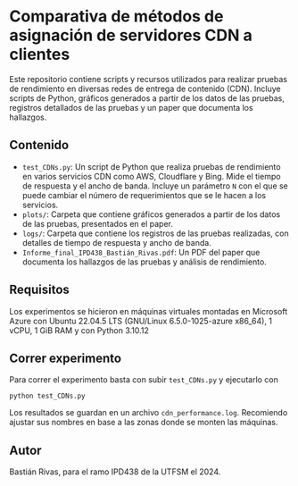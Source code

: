 # Comparativa de métodos de asignación de servidores CDN a clientes

Este repositorio contiene scripts y recursos utilizados para realizar pruebas de rendimiento en diversas redes de entrega de contenido (CDN). Incluye scripts de Python, gráficos generados a partir de los datos de las pruebas, registros detallados de las pruebas y un paper que documenta los hallazgos.

## Contenido

- `test_CDNs.py`: Un script de Python que realiza pruebas de rendimiento en varios servicios CDN como AWS, Cloudflare y Bing. Mide el tiempo de respuesta y el ancho de banda. Incluye un parámetro `N` con el que se puede cambiar el número de requerimientos que se le hacen a los servicios.
- `plots/`: Carpeta que contiene gráficos generados a partir de los datos de las pruebas, presentados en el paper.
- `logs/`: Carpeta que contiene los registros de las pruebas realizadas, con detalles de tiempo de respuesta y ancho de banda.
- `Informe_final_IPD438_Bastián_Rivas.pdf`: Un PDF del paper que documenta los hallazgos de las pruebas y análisis de rendimiento.

## Requisitos
Los experimentos se hicieron en máquinas virtuales montadas en Microsoft Azure con Ubuntu 22.04.5 LTS (GNU/Linux 6.5.0-1025-azure x86_64), 1 vCPU, 1 GiB RAM y con Python 3.10.12

## Correr experimento
Para correr el experimento basta con subir `test_CDNs.py` y ejecutarlo con
```
python test_CDNs.py
```
Los resultados se guardan en un archivo `cdn_performance.log`. Recomiendo ajustar sus nombres en base a las zonas donde se monten las máquinas.

## Autor
Bastián Rivas, para el ramo IPD438 de la UTFSM el 2024.
